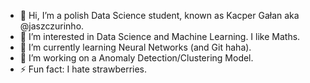 - 👋 Hi, I’m a polish Data Science student, known as Kacper Gałan aka @jaszczurinho.
- 👀 I’m interested in Data Science and Machine Learning. I like Maths.
- 🌱 I’m currently learning Neural Networks (and Git haha).
- 💞️ I’m working on a Anomaly Detection/Clustering Model.
- ⚡ Fun fact: I hate strawberries.

<!---
jaszczurinho/jaszczurinho is a ✨ special ✨ repository because its `README.md` (this file) appears on your GitHub profile.
You can click the Preview link to take a look at your changes.
--->
